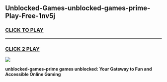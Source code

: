 
## Unblocked-Games-unblocked-games-prime-Play-Free-1nv5j
<h3>
<a href="https://premium76.site?title=unblocked-games-prime&ref=15A">CLICK TO PLAY</a></h3>
<hr>

<h3>
<a href="https://premium76.site?title=unblocked-games-prime&ref=15A">CLICK 2 PLAY</a>
  
</h3>

<a href="https://premium76.site?title=unblocked-games-prime&ref=15A"><img src="https://clearcache.store/games.png"></a>


**unblocked-games-prime games unblocked: Your Gateway to Fun and Accessible Online Gaming**
